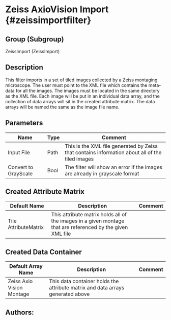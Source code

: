 Zeiss AxioVision Import {#zeissimportfilter}
=====

## Group (Subgroup) ##

ZeissImport (ZeissImport)


## Description ##

This filter imports in a set of tiled images collected by a Zeiss montaging microscope. The user must point to the XML file which contains the meta-data for all the images. The images must be located in the same directory as the XML file. Each image will be put in an individual data array, and the collection of data arrays will sit in the created attribute matrix. The data arrays will be named the same as the image file name. 

## Parameters ##

| Name             | Type | Comment |
|------------------|------|----|
| Input File | Path | This is the XML file generated by Zeiss that contains information about all of the tiled images |
| Convert to GrayScale | Bool | The filter will show an error if the images are already in grayscale format |


## Created Attribute Matrix ##

| Default Name | Description | Comment |
|--------------------|-------------|---------|
| Tile AttributeMatrix           | This attribute matrix holds all of the images in a given montage that are referenced by the given XML file      |    |

## Created Data Container ##

| Default Array Name | Description | Comment |
|--------------------|-------------|---------|
| Zeiss Axio Vision Montage           |This data container holds the attribute matrix and data arrays generated above  |    |



## Authors: ##










